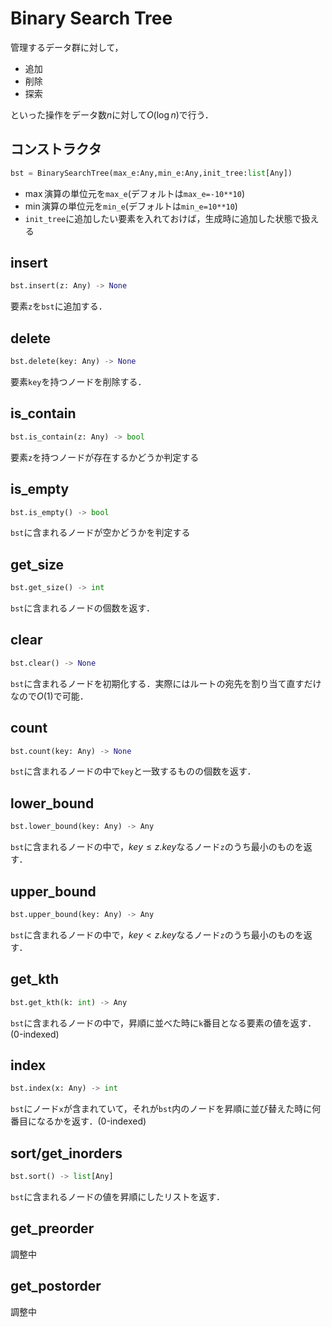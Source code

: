 # Binary Search Tree
管理するデータ群に対して，

- 追加
- 削除
- 探索

といった操作をデータ数$n$に対して$O(\log n)$で行う．

## コンストラクタ
```python
bst = BinarySearchTree(max_e:Any,min_e:Any,init_tree:list[Any])
```
- $\max$演算の単位元を`max_e`(デフォルトは`max_e=-10**10`)
- $\min$演算の単位元を`min_e`(デフォルトは`min_e=10**10`)
- `init_tree`に追加したい要素を入れておけば，生成時に追加した状態で扱える

## insert
```python
bst.insert(z: Any) -> None
```
要素`z`を`bst`に追加する．

## delete
```python
bst.delete(key: Any) -> None
```
要素`key`を持つノードを削除する．

## is_contain
```python
bst.is_contain(z: Any) -> bool
```
要素`z`を持つノードが存在するかどうか判定する

## is_empty
```python
bst.is_empty() -> bool
```
`bst`に含まれるノードが空かどうかを判定する

## get_size
```python
bst.get_size() -> int
```
`bst`に含まれるノードの個数を返す．

## clear
```python
bst.clear() -> None
```
`bst`に含まれるノードを初期化する．実際にはルートの宛先を割り当て直すだけなので$O(1)$で可能．

## count
```python
bst.count(key: Any) -> None
```
`bst`に含まれるノードの中で`key`と一致するものの個数を返す．

## lower_bound
```python
bst.lower_bound(key: Any) -> Any
```
`bst`に含まれるノードの中で，$key\leq z.key$なるノード`z`のうち最小のものを返す．

## upper_bound
```python
bst.upper_bound(key: Any) -> Any
```
`bst`に含まれるノードの中で，$key< z.key$なるノード`z`のうち最小のものを返す．

## get_kth
```python
bst.get_kth(k: int) -> Any
```
`bst`に含まれるノードの中で，昇順に並べた時に`k`番目となる要素の値を返す．(0-indexed)

## index
```python
bst.index(x: Any) -> int
```
`bst`にノード`x`が含まれていて，それが`bst`内のノードを昇順に並び替えた時に何番目になるかを返す．(0-indexed)

## sort/get_inorders
```python
bst.sort() -> list[Any]
```
`bst`に含まれるノードの値を昇順にしたリストを返す．

## get_preorder
調整中
## get_postorder
調整中